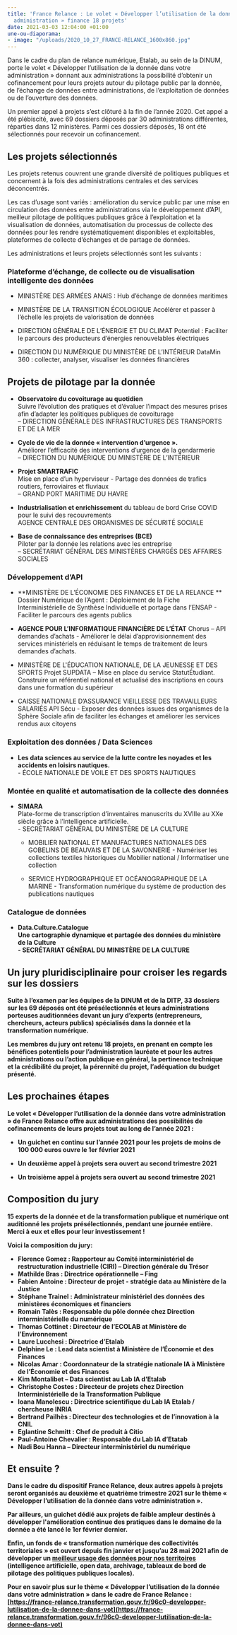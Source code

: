 ```yaml
---
title: 'France Relance : Le volet « Développer l’utilisation de la donnée dans votre
  administration » finance 18 projets'
date: 2021-03-03 12:04:00 +01:00
une-ou-diaporama:
- image: "/uploads/2020_10_27_FRANCE-RELANCE_1600x860.jpg"
---
```


Dans le cadre du plan de relance numérique, Etalab, au sein de la DINUM, porte le volet « Développer l’utilisation de la donnée dans votre administration » donnant aux administrations la possibilité d’obtenir un cofinancement pour leurs projets autour du pilotage public par la donnée, de l’échange de données entre administrations, de l’exploitation de données ou de l’ouverture des données. 

Un premier appel à projets s’est clôturé à la fin de l’année 2020. Cet appel a été plébiscité, avec 69 dossiers déposés par 30 administrations différentes, réparties dans 12 ministères. Parmi ces dossiers déposés, 18 ont été sélectionnés pour recevoir un cofinancement.

## Les projets sélectionnés

Les projets retenus couvrent une grande diversité de politiques publiques et concernent à la fois des administrations centrales et des services déconcentrés.

Les cas d’usage sont variés : amélioration du service public par une mise en circulation des données entre administrations via le développement d’API, meilleur pilotage de politiques publiques grâce à l’exploitation et la visualisation de données, automatisation du processus de collecte des données pour les rendre systématiquement disponibles et exploitables, plateformes de collecte d’échanges et de partage de données.

Les administrations et leurs projets sélectionnés sont les suivants :

### Plateforme d’échange, de collecte ou de visualisation intelligente des données

* MINISTÈRE DES ARMÉES 
ANAIS : Hub d’échange de données maritimes

* MINISTÈRE DE LA TRANSITION ÉCOLOGIQUE
Accélérer et passer à l’échelle les projets de valorisation de données

* DIRECTION GÉNÉRALE DE L’ÉNERGIE ET DU CLIMAT
Potentiel : Faciliter le parcours des producteurs d’énergies renouvelables électriques

* DIRECTION DU NUMÉRIQUE DU MINISTÈRE DE L’INTÉRIEUR
DataMin 360 : collecter, analyser, visualiser les données financières

## Projets de pilotage par la donnée

<ul><li><p><b>Observatoire du covoiturage au quotidien</b>
<br>Suivre l’évolution des pratiques et d’évaluer l’impact des mesures prises afin d’adapter les politiques publiques de covoiturage
<br>– DIRECTION GÉNÉRALE DES INFRASTRUCTURES DES TRANSPORTS ET DE LA MER<p></li>

<li><p><b>Cycle de vie de la donnée «&nbsp;intervention d’urgence&nbsp;».</b> <br>Améliorer l’efficacité des interventions d’urgence de la gendarmerie <br>– DIRECTION DU NUMÉRIQUE DU MINISTÈRE DE L’INTÉRIEUR</p></li> 

<li><p><b>Projet SMARTRAFIC</b><br>Mise en place d’un hyperviseur - Partage des données de trafics routiers, ferroviaires et fluviaux<br>– GRAND PORT MARITIME DU HAVRE</p></li> 

<li><p><b>Industrialisation et enrichissement</b> du tableau de bord Crise COVID pour le suivi des recouvrements<br>AGENCE CENTRALE DES ORGANISMES DE SÉCURITÉ SOCIALE</p></li>

<li><p><b>Base de connaissance des entreprises (BCE)</b>
<br>Piloter par la donnée les relations avec les entreprise
<br>– SECRÉTARIAT GÉNÉRAL DES MINISTÈRES CHARGÉS DES AFFAIRES SOCIALES</p></li></ul>

### Développement d’API

* **MINISTÈRE DE L’ÉCONOMIE DES FINANCES ET DE LA RELANCE **
Dossier Numérique de l’Agent : Déploiement de la Fiche Interministérielle de Synthèse Individuelle et portage dans l’ENSAP - Faciliter le parcours des agents publics

* **AGENCE POUR L’INFORMATIQUE FINANCIÈRE DE L’ÉTAT**
Chorus – API demandes d’achats - Améliorer le délai d’approvisionnement des services ministériels en réduisant le temps de traitement de leurs demandes d’achats.

* MINISTÈRE DE L'ÉDUCATION NATIONALE, DE LA JEUNESSE ET DES SPORTS 
Projet SUPDATA – Mise en place du service StatutÉtudiant. Construire un référentiel national et actualisé des inscriptions en cours dans une formation du supérieur

* CAISSE NATIONALE D’ASSURANCE VIEILLESSE DES TRAVAILLEURS SALARIÉS 
API Sécu - Exposer des données issues des organismes de la Sphère Sociale afin de faciliter les échanges et améliorer les services rendus aux citoyens</ul>

### Exploitation des données / Data Sciences

<ul><li><p><b>Les data sciences au service de la lutte contre les noyades et les accidents en loisirs nautiques.</b><br>- ÉCOLE NATIONALE DE VOILE ET DES SPORTS NAUTIQUES</p></li></ul>

### Montée en qualité et automatisation de la collecte des données

<ul><li><p><b>SIMARA</b><br>Plate-forme de transcription d’inventaires manuscrits du XVIIIe au XXe siècle grâce à l’intelligence artificielle.<br>- SECRÉTARIAT GÉNÉRAL DU MINISTÈRE DE LA CULTURE</p></li>

* MOBILIER NATIONAL ET MANUFACTURES NATIONALES DES GOBELINS DE BEAUVAIS ET DE LA SAVONNERIE - Numériser les collections textiles historiques du Mobilier national / Informatiser une collection

* SERVICE HYDROGRAPHIQUE ET OCÉANOGRAPHIQUE DE LA MARINE - Transformation numérique du système de production des publications nautiques</ul>

### Catalogue de données

<ul><li><p><b>Data.Culture.Catalogue<b><br>Une cartographie dynamique et partagée des données du ministère de la Culture<br>- SECRÉTARIAT GÉNÉRAL DU MINISTÈRE DE LA CULTURE</p></li></ul>

## Un jury pluridisciplinaire pour croiser les regards sur les dossiers

Suite à l’examen par les équipes de la DINUM et de la DITP, 33 dossiers sur les 69 déposés ont été présélectionnés et leurs administrations porteuses auditionnées devant un jury d’experts (entrepreneurs, chercheurs, acteurs publics) spécialisés dans la donnée et la transformation numérique.

Les membres du jury ont retenu 18 projets, en prenant en compte les bénéfices potentiels pour l’administration lauréate et pour les autres administrations ou l’action publique en général, la pertinence technique et la crédibilité du projet, la pérennité du projet, l’adéquation du budget présenté.

## Les prochaines étapes

Le volet « Développer l’utilisation de la donnée dans votre administration » de France Relance offre aux administrations des possibilités de cofinancements de leurs projets tout au long de l’année 2021 :

* Un guichet en continu sur l’année 2021 pour les projets de moins de 100 000 euros ouvre le 1er février 2021

* Un deuxième appel à projets sera ouvert au second trimestre 2021

* Un troisième appel à projets sera ouvert au second trimestre 2021

## Composition du jury

15 experts de la donnée et de la transformation publique et numérique ont auditionné les projets présélectionnés, pendant une journée entière. Merci à eux et elles pour leur investissement !

Voici la composition du jury:

* Florence Gomez : Rapporteur au Comité interministériel de restructuration industrielle (CIRI) – Direction générale du Trésor
* Mathilde Bras : Directrice opérationnelle – Fing
* Fabien Antoine : Directeur de projet - stratégie data au Ministère de la Justice
* Stéphane Trainel : Administrateur ministériel des données des ministères économiques et financiers
* Romain Talès : Responsable du pôle donnée chez Direction interministérielle du numérique
* Thomas Cottinet : Directeur de l’ECOLAB at Ministère de l’Environnement
* Laure Lucchesi : Directrice d’Etalab
* Delphine Le : Lead data scientist à Ministère de l’Économie et des Finances
* Nicolas Amar : Coordonnateur de la stratégie nationale IA à Ministère de l’Économie et des Finances
* Kim Montalibet – Data scientist au Lab IA d’Etalab
* Christophe Costes : Directeur de projets chez Direction Interministérielle de la Transformation Publique
* Ioana Manolescu : Directrice scientifique du Lab IA Etalab / chercheuse INRIA
* Bertrand Pailhès : Directeur des technologies et de l’innovation à la CNIL
* Eglantine Schmitt : Chef de produit à Citio
* Paul-Antoine Chevalier : Responsable du Lab IA d’Etatab
* Nadi Bou Hanna – Directeur interministériel du numérique

## Et ensuite ?

Dans le cadre du dispositif France Relance, **deux autres appels à projets seront organisés au deuxième et quatrième trimestre 2021 sur le thème « Développer l’utilisation de la donnée dans votre administration ».**

Par ailleurs, **un guichet dédié aux projets de faible ampleur destinés à développer l'amélioration continue des pratiques dans le domaine de la donnée a été lancé le 1er février dernier.**

Enfin, un fonds de « transformation numérique des collectivités territoriales » est ouvert depuis fin janvier et jusqu’au 28 mai 2021 afin de développer un **[meilleur usage des données pour nos territoires](https://france-relance.transformation.gouv.fr/dbbc-developper-lutilisation-de-la-donnee-dans-vot/)** (intelligence artificielle, open data, archivage, tableaux de bord de pilotage des politiques publiques locales).

Pour en savoir plus sur le thème « Développer l’utilisation de la donnée dans votre administration » dans le cadre de France Relance : [https://france-relance.transformation.gouv.fr/96c0-developper-lutilisation-de-la-donnee-dans-vot](https://france-relance.transformation.gouv.fr/96c0-developper-lutilisation-de-la-donnee-dans-vot)